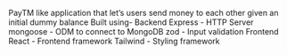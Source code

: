 PayTM like application that let’s users send money to each other given an initial dummy balance
Built using-
Backend
Express - HTTP Server
mongoose - ODM to connect to MongoDB
zod - Input validation
Frontend
React - Frontend framework
Tailwind - Styling framework
